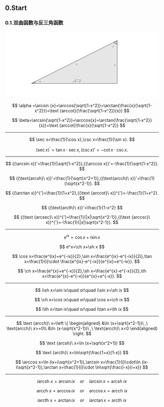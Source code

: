 ## 0.Start

### 0.1.双曲函数与反三角函数

![math_note](../images/math_note.png)

$$
\alpha =\arcsin {x}=\arccos{\sqrt{1-x^2}}=\arctan{\frac{x}{\sqrt{1-x^2}}}=\text {arccot}{\frac{\sqrt{1-x^2}}{x}}
$$

$$
\beta=\arcsin{\sqrt{1-x^2}}=\arccos{x}=\arctan{\frac{\sqrt{1-x^2}}{x}}=\text {arccot}\frac{x}{\sqrt{1-x^2}}
$$
___

$$
\sec x=\frac{1}{\cos x},\csc x=\frac{1}{\sin x}.
$$

$$
{(\sec x)}^{'}=\tan x\cdot\sec x,{(\csc x)}{'}=-\cot x\cdot\csc x.
$$
___

$$
{(\arcsin x)}'=\frac{1}{\sqrt{1-x^2}},{(\arccos x)}'=-\frac{1}{\sqrt{1-x^2}}.
$$

$$
{(\text{arcsh}\ x)}'=\frac{1}{\sqrt{x^2+1}},{(\text{arcch}\ x)}'=\frac{1}{\sqrt{x^2-1}}.
$$

$$
{(\arctan x)}^{'}=\frac{1}{1+x^2},{(\text {arccot}\ x)}^{'}=-\frac{1}{1+x^2}.
$$

$$
{(\text{arcth}\ x)}'=\frac{1}{1-x^2}
$$

$$
{(\text {arcsec}\ x)}^{'}=\frac{1}{|x|\sqrt{x^2-1}},{(\text {arccsc}\ x)}^{'}=-\frac{1}{|x|\sqrt{x^2-1}}.
$$
___

$$
e^{ix}=\cos x+i\sin x
$$

$$
e^x=\ch x+\sh x
$$

$$
\cos x=\frac{e^{ix}+e^{-ix}}{2},\sin x=\frac{e^{ix}-e^{-ix}}{2i},\tan x=\frac{1}{i}\cdot \frac{e^{ix}-e^{-ix}}{e^{ix}+e^{-ix}}.
$$

$$
\ch x=\frac{e^{x}+e^{-x}}{2},\sh x=\frac{e^{x}-e^{-x}}{2},\th x=\frac{e^{x}-e^{-x}}{e^{x}+e^{-x}}.
$$
___

$$
i\sh x=\sin ix\quad or\quad i\sin x=\sh ix
$$

$$
\ch x=\cos ix\quad or\quad \cos x=\ch ix
$$

$$
i\th x=\tan ix\quad or\quad i\tan x=\th ix
$$
___

$$
\text {arcch}\ x=\left
\{
\begin{aligned}
&\ln (x+\sqrt{x^2-1})\ ,\ \text{arcch}\ x>=0\\
&\ln (x-\sqrt{x^2-1})\ ,\ \text{arcch}\ x<0
\end{aligned}
\right.
$$

$$
\text {arcsh}\ x=\ln (x+\sqrt{x^2+1})
$$

$$
\text {arcth}\ x=\ln\sqrt{\frac{1+x}{1-x}}
$$

$$
\arccos x=\ln (ix+i\sqrt{x^2+1}),\arcsin x=\frac{1}{i}\cdot\ln (ix-i\sqrt{x^2-1}),\arctan x=\frac{1}{i}\cdot \ln\sqrt{\frac{i-x}{i+x}}
$$
___

$$
i\text{arcsh}\ x=\arcsin ix\quad or\quad i\arcsin x=\text{arcsh}\ ix
$$

$$
\text{arcch}\ x=\arccos ix\quad or\quad \arccos x=\text{arcch}\ ix
$$

$$
i\text{arcth}\ x=\arctan ix\quad or\quad i\arctan x=\text{arcth}\ ix
$$